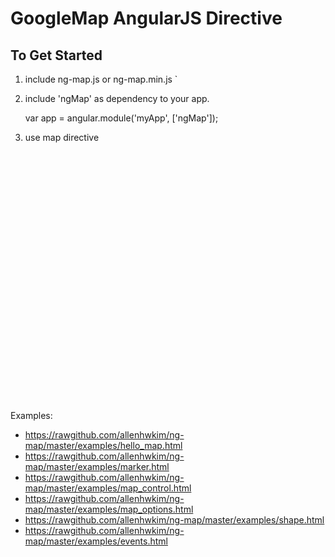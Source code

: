 GoogleMap AngularJS Directive
=============================

To Get Started
---------------

 1. include ng-map.js or ng-map.min.js
    `<script src="https://rawgithub.com/allenhwkim/ng-map/master/dist/ng-map.min.js"></script>
 
 2. include 'ngMap' as dependency to your app.

     var app = angular.module('myApp', ['ngMap']); 

 3. use map directive
 
    <div ng-controller="MyCtrl" style="height:600px; height:400px">
       <map zoom="11" center="[40.74, -74.18]"></map>
    </div


Examples:

  * https://rawgithub.com/allenhwkim/ng-map/master/examples/hello_map.html
  * https://rawgithub.com/allenhwkim/ng-map/master/examples/marker.html
  * https://rawgithub.com/allenhwkim/ng-map/master/examples/map_control.html
  * https://rawgithub.com/allenhwkim/ng-map/master/examples/map_options.html
  * https://rawgithub.com/allenhwkim/ng-map/master/examples/shape.html
  * https://rawgithub.com/allenhwkim/ng-map/master/examples/events.html
